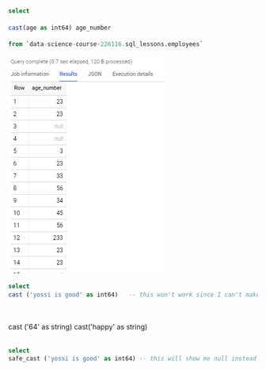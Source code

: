 


```sql


select 

cast(age as int64) age_number

from `data-science-course-226116.sql_lessons.employees` 

```
![](cast.PNG)





```sql
select 
cast ('yossi is good' as int64)   -- this won't work since I can't make my name into a number 




```


cast ('64' as string) 
cast('happy' as string)


```sql

select 
safe_cast ('yossi is good' as int64) -- this will show me null instead of an error



```




